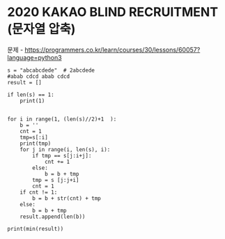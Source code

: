 # 2020 KAKAO BLIND RECRUITMENT (문자열 압축)

문제 - https://programmers.co.kr/learn/courses/30/lessons/60057?language=python3

```
s = "abcabcdede"  # 2abcdede
#abab cdcd abab cdcd
result = []

if len(s) == 1:
    print(1)


for i in range(1, (len(s)//2)+1  ):
    b = ''
    cnt = 1
    tmp=s[:i]
    print(tmp)
    for j in range(i, len(s), i):
        if tmp == s[j:i+j]: 
            cnt += 1
        else:
            b = b + tmp
        tmp = s [j:j+i]
        cnt = 1
    if cnt != 1:
        b = b + str(cnt) + tmp
    else:
        b = b + tmp
    result.append(len(b))

print(min(result))
```
